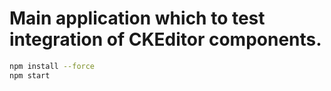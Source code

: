 # Main application which to test integration of CKEditor components.

```bash
npm install --force
npm start
```
